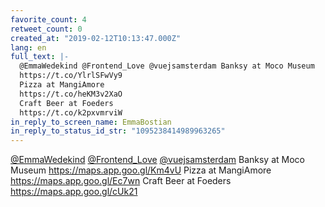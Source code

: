 ```yaml
---
favorite_count: 4
retweet_count: 0
created_at: "2019-02-12T10:13:47.000Z"
lang: en
full_text: |-
  @EmmaWedekind @Frontend_Love @vuejsamsterdam Banksy at Moco Museum
  https://t.co/YlrlSFwVy9
  Pizza at MangiAmore
  https://t.co/heKM3v2XaO
  Craft Beer at Foeders
  https://t.co/k2pxvmrviW
in_reply_to_screen_name: EmmaBostian
in_reply_to_status_id_str: "1095238414989963265"
---
```


[@EmmaWedekind](https://twitter.com/EmmaWedekind)
[@Frontend_Love](https://twitter.com/Frontend_Love)
[@vuejsamsterdam](https://twitter.com/vuejsamsterdam) Banksy at Moco Museum
<https://maps.app.goo.gl/Km4vU> Pizza at MangiAmore
<https://maps.app.goo.gl/Ec7wn> Craft Beer at Foeders
<https://maps.app.goo.gl/cUk21>
